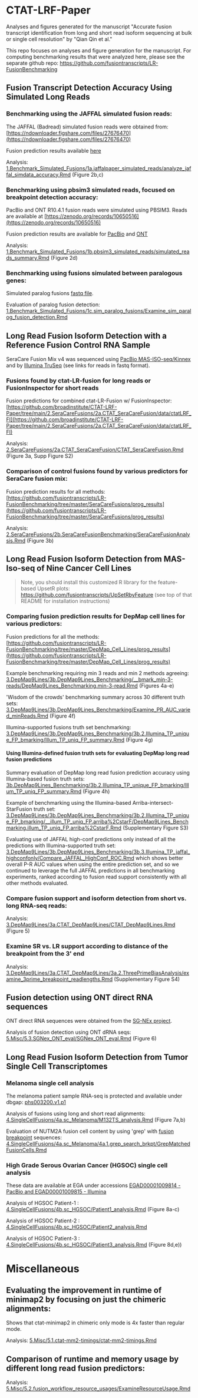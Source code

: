 # CTAT-LRF-Paper

Analyses and figures generated for the manuscript "Accurate fusion transcript identification from long and short read isoform sequencing at bulk or single cell resolution" by "Qian Qin et al."

This repo focuses on analyses and figure generation for the manuscript.  For computing benchmarking results that were analyzed here, please see the separate github repo: https://github.com/fusiontranscripts/LR-FusionBenchmarking
    

## Fusion Transcript Detection Accuracy Using Simulated Long Reads

### Benchmarking using the JAFFAL simulated fusion reads: 

The JAFFAL (Badread) simulated fusion reads were obtained from: [https://ndownloader.figshare.com/files/27676470](https://ndownloader.figshare.com/files/27676470)

Fusion prediction results available [here](https://github.com/fusiontranscripts/LR-FusionBenchmarking/tree/master/simulated_data/sim_jaffal/prog_results)
        
Analysis: [1.Benchmark_Simulated_Fusions/1a.jaffalpaper_simulated_reads/analyze_jaffal_simdata_accuracy.Rmd](1.Benchmark_Simulated_Fusions/1a.jaffalpaper_simulated_reads/analyze_jaffal_simdata_accuracy.md) (Figure 2b,c)


### Benchmarking using pbsim3 simulated reads, focused on breakpoint detection accuracy:

PacBio and ONT R10.4.1 fusion reads were simulated using PBSIM3. Reads are available at [https://zenodo.org/records/10650516](https://zenodo.org/records/10650516)

Fusion prediction results are available for [PacBio](https://github.com/fusiontranscripts/LR-FusionBenchmarking/tree/master/simulated_data/pbio_pbsim3_part5/prog_results) and [ONT](https://github.com/fusiontranscripts/LR-FusionBenchmarking/tree/master/simulated_data/ONT_pbsim3_part5/prog_results)
        
Analysis: [1.Benchmark_Simulated_Fusions/1b.pbsim3_simulated_reads/simulated_reads_summary.Rmd](1.Benchmark_Simulated_Fusions/1b.pbsim3_simulated_reads/simulated_reads_summary.md) (Figure 2d)


### Benchmarking using fusions simulated between paralogous genes:

Simulated paralog fusions [fastq file](https://github.com/fusiontranscripts/LR-FusionBenchmarking/blob/master/simulated_data/paralog_fusion_sim/data/parafusions.fastq.gz).

Evaluation of paralog fusion detection: [1.Benchmark_Simulated_Fusions/1c.sim_paralog_fusions/Examine_sim_paralog_fusion_detection.Rmd](1.Benchmark_Simulated_Fusions/1c.sim_paralog_fusions/Examine_sim_paralog_fusion_detection.md)

    
## Long Read Fusion Isoform Detection with a Reference Fusion Control RNA Sample

SeraCare Fusion Mix v4 was sequenced using [PacBio MAS-ISO-seq/Kinnex](https://data.broadinstitute.org/Trinity/CTAT-LR-Fusion_PAPER/SeraCareFusionMixV4/SeraCareFusionV4-MAS-ISO-seq/) and by [Illumina TruSeq](https://data.broadinstitute.org/Trinity/CTAT-LR-Fusion_PAPER/SeraCareFusionMixV4/SeraCareFusionV4-TruSeq/) (see links for reads in fastq format). 
    
### Fusions found by ctat-LR-fusion for long reads or FusionInspector for short reads

Fusion predictions for combined ctat-LR-Fusion w/ FusionInspector: [https://github.com/broadinstitute/CTAT-LRF-Paper/tree/main/2.SeraCareFusions/2a.CTAT_SeraCareFusion/data/ctatLRF_FI](https://github.com/broadinstitute/CTAT-LRF-Paper/tree/main/2.SeraCareFusions/2a.CTAT_SeraCareFusion/data/ctatLRF_FI)

Analysis: [2.SeraCareFusions/2a.CTAT_SeraCareFusion/CTAT_SeraCareFusion.Rmd](2.SeraCareFusions/2a.CTAT_SeraCareFusion/CTAT_SeraCareFusion.md) (Figure 3a, Supp Figure S2)

### Comparison of control fusions found by various predictors for SeraCare fusion mix:

Fusion prediction results for all methods: [https://github.com/fusiontranscripts/LR-FusionBenchmarking/tree/master/SeraCareFusions/prog_results](https://github.com/fusiontranscripts/LR-FusionBenchmarking/tree/master/SeraCareFusions/prog_results) 
    
Analysis: [2.SeraCareFusions/2b.SeraCareFusionBenchmarking/SeraCareFusionAnalysis.Rmd](2.SeraCareFusions/2b.SeraCareFusionBenchmarking/SeraCareFusionAnalysis.md) (Figure 3b)

    
## Long Read Fusion Isoform Detection from MAS-Iso-seq of Nine Cancer Cell Lines

>Note, you should install this customized R library for the feature-based UpsetR plots: https://github.com/fusiontranscripts/UpSetRbyFeature (see top of that README for installation instructions)
    
### Comparing fusion prediction results for DepMap cell lines for various predictors:

Fusion predictions for all the methods: [https://github.com/fusiontranscripts/LR-FusionBenchmarking/tree/master/DepMap_Cell_Lines/prog_results](https://github.com/fusiontranscripts/LR-FusionBenchmarking/tree/master/DepMap_Cell_Lines/prog_results)

Example benchmarking requiring min 3 reads and min 2 methods agreeing: [3.DepMap9Lines/3b.DepMap9Lines_Benchmarking/__bmark_min-3-reads/DepMap9Lines_Benchmarking.min-3-read.Rmd](3.DepMap9Lines/3b.DepMap9Lines_Benchmarking/__bmark_min-3-reads/DepMap9Lines_Benchmarking.min-3-read.md) (Figures 4a-e)

'Wisdom of the crowds' benchmarking summary across 30 different truth sets: [3.DepMap9Lines/3b.DepMap9Lines_Benchmarking/Examine_PR_AUC_varied_minReads.Rmd](3.DepMap9Lines/3b.DepMap9Lines_Benchmarking/Examine_PR_AUC_varied_minReads.md) (Figure 4f)

Illumina-supported fusions truth set benchmarking: [3.DepMap9Lines/3b.DepMap9Lines_Benchmarking/3b.2.Illumina_TP_unique_FP_bmarking/Illum_TP_uniq_FP_summary.Rmd](3.DepMap9Lines/3b.DepMap9Lines_Benchmarking/3b.2.Illumina_TP_unique_FP_bmarking/Illum_TP_uniq_FP_summary.md) (Figure 4g)

#### Using Illumina-defined fusion truth sets for evaluating DepMap long read fusion predictions
    
Summary evaluation of DepMap long read fusion prediction accuracy using Illumina-based fusion truth sets: [3b.DepMap9Lines_Benchmarking/3b.2.Illumina_TP_unique_FP_bmarking/Illum_TP_uniq_FP_summary.Rmd](3b.DepMap9Lines_Benchmarking/3b.2.Illumina_TP_unique_FP_bmarking/Illum_TP_uniq_FP_summary.md) (Figure 4h)

Example of benchmarking using the Illumina-based Arriba-intersect-StarFusion truth set: [3.DepMap9Lines/3b.DepMap9Lines_Benchmarking/3b.2.Illumina_TP_unique_FP_bmarking/__illum_TP_uniq_FP.arriba%2CstarF/DepMap9Lines_Benchmarking.illum_TP_uniq_FP.arriba%2CstarF.Rmd](3.DepMap9Lines/3b.DepMap9Lines_Benchmarking/3b.2.Illumina_TP_unique_FP_bmarking/__illum_TP_uniq_FP.arriba%2CstarF/DepMap9Lines_Benchmarking.illum_TP_uniq_FP.arriba%2CstarF.md) (Supplementary Figure S3)

Evaluating use of JAFFAL high-conf predictions only instead of all the predictions with Illumina-supported truth set: [3.DepMap9Lines/3b.DepMap9Lines_Benchmarking/3b.3.Illumina_TP_jaffal_highconfonly/Compare_JAFFAL_HighConf_ROC.Rmd](3.DepMap9Lines/3b.DepMap9Lines_Benchmarking/3b.3.Illumina_TP_jaffal_highconfonly/Compare_JAFFAL_HighConf_ROC.md) which shows better overall P-R AUC values when using the entire prediction set, and so we continued to leverage the full JAFFAL predictions in all benchmarking experiments, ranked according to fusion read support consistently with all other methods evaluated.


### Compare fusion support and isoform detection from short vs. long RNA-seq reads:
    
Analysis: [3.DepMap9Lines/3a.CTAT_DepMap9Lines/CTAT_DepMap9Lines.Rmd](3.DepMap9Lines/3a.CTAT_DepMap9Lines/CTAT_DepMap9Lines.md) (Figure 5)

### Examine SR vs. LR support according to distance of the breakpoint from the 3' end

Analysis: [3.DepMap9Lines/3a.CTAT_DepMap9Lines/3a.2.ThreePrimeBiasAnalysis/examine_3prime_breakpoint_readlengths.Rmd](3.DepMap9Lines/3a.CTAT_DepMap9Lines/3a.2.ThreePrimeBiasAnalysis/examine_3prime_breakpoint_readlengths.md) (Supplementary Figure S4)


## Fusion detection using ONT direct RNA sequences

ONT direct RNA sequences were obtained from the [SG-NEx project](https://registry.opendata.aws/sgnex/).

Analysis of fusion detection using ONT dRNA seqs: [5.Misc/5.3.SGNex_ONT_eval/SGNex_ONT_eval.Rmd](5.Misc/5.3.SGNex_ONT_eval/SGNex_ONT_eval.md) (Figure 6)


## Long Read Fusion Isoform Detection from Tumor Single Cell Transcriptomes

### Melanoma single cell analysis

The melanoma patient sample RNA-seq is protected and available under dbgap: [phs003200.v1.p1](https://www.ncbi.nlm.nih.gov/gap/advanced_search/?TERM=phs003200.v1.p1)
    
Analysis of fusions using long and short read alignments: [4.SingleCellFusions/4a.sc_Melanoma/M132TS_analysis.Rmd](4.SingleCellFusions/4a.sc_Melanoma/M132TS_analysis.md) (Figure 7a,b)

Evaluation of NUTM2A fusion cell content by using 'grep' with [fusion breakpoint](4.SingleCellFusions/4a.sc_Melanoma/4a.1.grep_search_brkpt/data/M132TS.ctat-LR-fusion.fusion_predictions.tsv.NUTM2A-AS1--RP11-203L2.4.tsv.fusion_brkpt_seqs.10eaSide) sequences: [4.SingleCellFusions/4a.sc_Melanoma/4a.1.grep_search_brkpt/GrepMatchedFusionCells.Rmd](4.SingleCellFusions/4a.sc_Melanoma/4a.1.grep_search_brkpt/GrepMatchedFusionCells.md)


### High Grade Serous Ovarian Cancer (HGSOC) single cell analysis

These data are available at EGA under accessions [EGAD00001009814 - PacBio and EGAD00001009815 - Illumina](https://ega-archive.org/studies/EGAS00001006807)  
    
Analysis of HGSOC Patient-1 :  [4.SingleCellFusions/4b.sc_HGSOC/Patient1_analysis.Rmd](4.SingleCellFusions/4b.sc_HGSOC/Patient1_analysis.md) (Figure 8a-c)

Analysis of HGSOC Patient-2 : [4.SingleCellFusions/4b.sc_HGSOC/Patient2_analysis.Rmd](4.SingleCellFusions/4b.sc_HGSOC/Patient2_analysis.md)

Analysis of HGSOC Patient-3 : [4.SingleCellFusions/4b.sc_HGSOC/Patient3_analysis.Rmd](4.SingleCellFusions/4b.sc_HGSOC/Patient3_analysis.md) (Figure 8d,e))


# Miscellaneous

## Evaluating the improvement in runtime of minimap2 by focusing on just the chimeric alignments:

Shows that ctat-minimap2 in chimeric only mode is 4x faster than regular mode.
    
Analysis: [5.Misc/5.1.ctat-mm2-timings/ctat-mm2-timings.Rmd](5.Misc/5.1.ctat-mm2-timings/ctat-mm2-timings.md)


## Comparison of runtime and memory usage by different long read fusion predictors:

Analysis: [5.Misc/5.2.fusion_workflow_resource_usages/ExamineResourceUsage.Rmd](5.Misc/5.2.fusion_workflow_resource_usages/ExamineResourceUsage.md)

